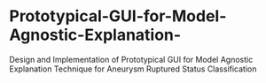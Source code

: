 # Prototypical-GUI-for-Model-Agnostic-Explanation-
Design and Implementation of Prototypical GUI for Model Agnostic Explanation Technique for Aneurysm Ruptured Status Classification
